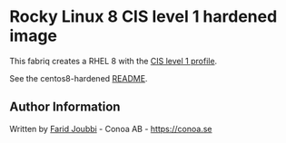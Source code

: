 # Rocky Linux 8 CIS level 1 hardened image


This fabriq creates a RHEL 8 with the [CIS level 1 profile](https://static.open-scap.org/ssg-guides/ssg-rhel8-guide-cis_server_l1.html).


See the centos8-hardened [README](../centos8-hardened/README.md).


Author Information
------------------

Written by [Farid Joubbi](https://github.com/faridjoubbi) - Conoa AB - https://conoa.se


